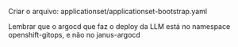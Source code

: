 Criar o arquivo: applicationset/applicationset-bootstrap.yaml

Lembrar que o argocd que faz o deploy da LLM está no namespace openshift-gitops, e não no janus-argocd